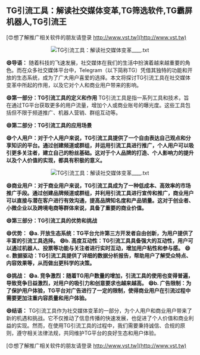 ## **TG引流工具：解读社交媒体变革,TG筛选软件,TG霸屏机器人,TG引流王**

[😍想了解推广相关软件的朋友请登录 http://www.vst.tw](http://www.vst.tw)

 <center><img src="https://vst.tw/MP4/tuiguang/png/8.png" alt="TG引流工具：解读社交媒体变革____.txt"></center>

**😄导语：**
随着科技的飞速发展，社交媒体在我们的生活中扮演着越来越重要的角色。而在众多社交媒体平台中，Telegram（以下简称TG）凭借其独特的功能和开放的生态系统，成为了广大用户喜爱的选择。本文将探讨TG引流工具在社交媒体变革中所起的作用，以及它对个人和商业用户带来的影响。

**😄第一部分：TG引流工具的定义和作用**
TG引流工具是指一系列工具和技术，旨在通过TG平台获取更多的用户流量，增加个人或商业账号的曝光度。这些工具包括但不限于频道推广、机器人营销、群组互动等。

**😄第二部分：TG引流工具的应用场景**

**😄个人用户：对于个人用户来说，TG引流工具提供了一个自由表达自己观点和分享知识的平台。通过创建频道或群组，并运用引流工具进行推广，个人用户可以吸引更多关注者，建立自己的粉丝基础。这对于个人品牌的打造、个人影响力的提升以及个人价值的实现，都具有积极的意义。**

 <center><img src="https://vst.tw/MP4/tuiguang/png/4.png" alt="TG引流工具：解读社交媒体变革____.txt"></center>

**😄商业用户：对于商业用户来说，TG引流工具成为了一种低成本、高效率的市场推广手段。通过创建品牌频道或群组，并利用引流工具进行宣传和推广，商业用户可以直接与潜在客户进行有效沟通，提高品牌知名度和产品销量。这对于创业者、小微企业以及跨境电商等群体来说，具备了重要的商业价值。**

**😄第三部分：TG引流工具的优势和挑战**

**😄优势：**
**😄a. 开放生态系统：TG平台允许第三方开发者自由创新，为用户提供了丰富的引流工具选择。**
**😄b. 高度互动性：TG引流工具具备强大的互动性，用户可以通过机器人、投票等功能与关注者进行实时互动，增加用户粘性和参与感。**
**😄c. 数据驱动：TG引流工具提供了详细的数据分析报告，帮助用户了解受众特点、内容效果等，从而做出更科学的决策。**

**😄挑战：**
**😄a. 竞争激烈：随着TG用户数量的增加，引流工具的使用也变得普遍，导致竞争日益激烈，对用户的吸引力和创意要求也越来越高。**
**😄b. 广告限制：为了保护用户体验，TG平台对广告进行了一定的限制，使得商业用户在引流过程中需要更加注重内容质量和用户体验。**

**😄结语：**
TG引流工具作为社交媒体变革的一部分，为个人用户和商业用户带来了新的机遇和挑战。它不仅推动了信息传播的快速发展，也促进了个人价值和商业利益的实现。然而，在使用TG引流工具的过程中，我们需要秉持诚信、合规的原则，遵守相关法律法规，共同维护TG平台的良好生态和用户体验。

[😍想了解推广相关软件的朋友请登录 http://www.vst.tw](http://www.vst.tw)



